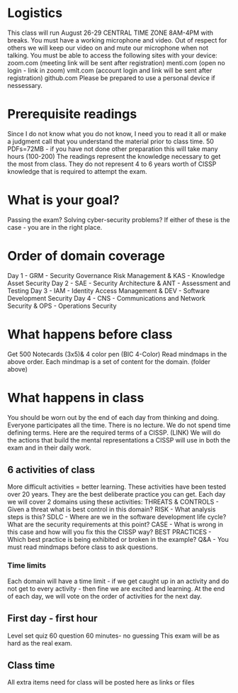 # Logistics
This class will run August 26-29 CENTRAL TIME ZONE 8AM-4PM with breaks.
You must have a working microphone and video. 
Out of respect for others we will keep our video on and mute our microphone when not talking.
You must be able to access the following sites with your device:
zoom.com (meeting link will be sent after registration)
menti.com (open no login - link in zoom)
vmlt.com (account login and link will be sent after registration)
github.com
Please be prepared to use a personal device if nessessary.
# Prerequisite readings
Since I do not know what you do not know, I need you to read it all or make a judgment call that you understand the material prior to class time.
  50 PDFs=72MB - if you have not done other preparation this will take many hours (100-200)
  The readings represent the knowledge necessary to get the most from class. 
  They do not represent 4 to 6 years worth of CISSP knowledge that is required to attempt the exam.
# What is your goal?
  Passing the exam?
  Solving cyber-security problems?
  If either of these is the case - you are in the right place.
# Order of domain coverage
  Day 1 - GRM - Security Governance Risk Management & KAS - Knowledge Asset Security
  Day 2 - SAE - Security Architecture & ANT - Assessment and Testing
  Day 3 - IAM - Identity Access Management & DEV - Software Development Security
  Day 4 - CNS - Communications and Network Security & OPS - Operations Security
# What happens before class
  Get 500 Notecards (3x5)& 4 color pen (BIC 4-Color)
  Read mindmaps in the above order.
  Each mindmap is a set of content for the domain. (folder above)
# What happens in class
You should be worn out by the end of each day from thinking and doing.
  Everyone participates all the time.
  There is no lecture. We do not spend time defining terms. Here are the required terms of a CISSP. (LINK)
We will do the actions that build the mental representations a CISSP will use in both the exam and in their daily work.
## 6 activities of class 
More difficult activities = better learning.
These activities have been tested over 20 years.
They are the best deliberate practice you can get.
Each day we will cover 2 domains using these activities:
  THREATS & CONTROLS - Given a threat what is best control in this domain?
  RISK - What analysis steps is this?
  SDLC - Where are we in the software development life cycle? What are the security requirements at this point?
  CASE - What is wrong in this case and how will you fix this the CISSP way?
  BEST PRACTICES - Which best practice is being exhibited or broken in the example?
  Q&A - You must read mindmaps before class to ask questions.
### Time limits
Each domain will have a time limit - if we get caught up in an activity  and do not get to every activity - then fine we are excited and learning.
At the end of each day, we will vote on the order of activities for the next day.
## First day - first hour
Level set quiz 60 question 60 minutes- no guessing
  This exam will be as hard as the real exam.
## Class time
All extra items need for class will be posted here as links or files





